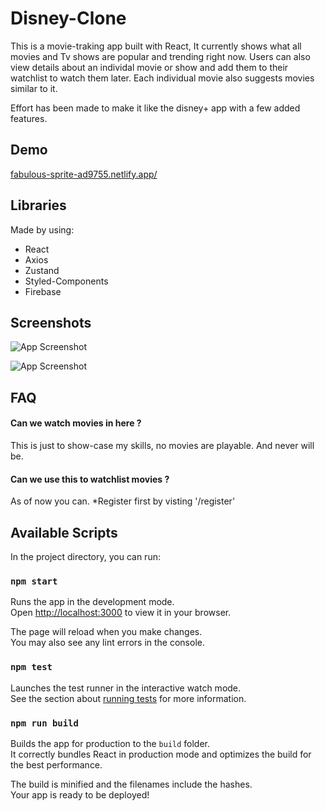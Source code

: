 
# Disney-Clone

This is a movie-traking app built with React, It currently shows what all movies and Tv shows are popular and trending right now.
Users can also view details about an individal movie or show and add them to their watchlist to watch them later. Each individual movie also suggests movies similar to it.

Effort has been made to make it like the disney+ app with a few added features.


## Demo

[fabulous-sprite-ad9755.netlify.app/](fabulous-sprite-ad9755.netlify.app/)




## Libraries

Made by using: 
* React
* Axios
* Zustand
* Styled-Components
* Firebase


## Screenshots

![App Screenshot](https://imgur.com/tzx6tCS.png)

![App Screenshot](https://imgur.com/yQf1FUo.png)



## FAQ

#### Can we watch movies in here ?

This is just to show-case my skills, no movies are playable. And never will be.

#### Can we use this to watchlist movies ?

As of now you can. 
*Register first by visting '/register'


## Available Scripts

In the project directory, you can run:

### `npm start`

Runs the app in the development mode.\
Open [http://localhost:3000](http://localhost:3000) to view it in your browser.

The page will reload when you make changes.\
You may also see any lint errors in the console.

### `npm test`

Launches the test runner in the interactive watch mode.\
See the section about [running tests](https://facebook.github.io/create-react-app/docs/running-tests) for more information.

### `npm run build`

Builds the app for production to the `build` folder.\
It correctly bundles React in production mode and optimizes the build for the best performance.

The build is minified and the filenames include the hashes.\
Your app is ready to be deployed!
